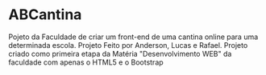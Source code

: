 # ABCantina
Pojeto da Faculdade de criar um front-end de uma cantina online para uma determinada escola. Projeto Feito por Anderson, Lucas e Rafael.
Projeto criado como primeira etapa da Matéria "Desenvolvimento WEB" da faculdade com apenas o HTML5 e o Bootstrap
